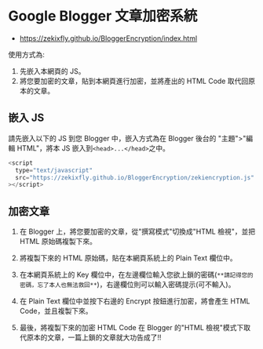 # Google Blogger 文章加密系統

- https://zekixfly.github.io/BloggerEncryption/index.html

使用方式為:

1. 先嵌入本網頁的 JS。
2. 將您要加密的文章，貼到本網頁進行加密，並將產出的 HTML Code 取代回原本的文章。

## 嵌入 JS

請先嵌入以下的 JS 到您 Blogger 中，嵌入方式為在 Blogger 後台的 "主題">"編輯 HTML"，將本 JS 嵌入到`<head>...</head>`之中。

```js
<script
  type="text/javascript"
  src="https://zekixfly.github.io/BloggerEncryption/zekiencryption.js"
></script>
```

## 加密文章

1. 在 Blogger 上，將您要加密的文章，從"撰寫模式"切換成"HTML 檢視"，並把 HTML 原始碼複製下來。

2. 將複製下來的 HTML 原始碼，貼在本網頁系統上的 Plain Text 欄位中。

3. 在本網頁系統上的 Key 欄位中，在左邊欄位輸入您欲上鎖的密碼(`**請記得您的密碼，忘了本人也無法救回**`)，右邊欄位則可以輸入密碼提示(可不輸入)。

4. 在 Plain Text 欄位中並按下右邊的 Encrypt 按鈕進行加密，將會產生 HTML Code，並且複製下來。

5. 最後，將複製下來的加密 HTML Code 在 Blogger 的"HTML 檢視"模式下取代原本的文章，一篇上鎖的文章就大功告成了!!
